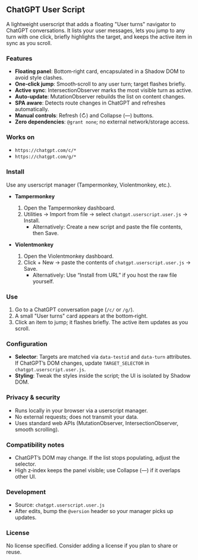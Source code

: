 ## ChatGPT User Script

A lightweight userscript that adds a floating "User turns" navigator to ChatGPT conversations. It lists your user messages, lets you jump to any turn with one click, briefly highlights the target, and keeps the active item in sync as you scroll.

### Features
- **Floating panel**: Bottom‑right card, encapsulated in a Shadow DOM to avoid style clashes.
- **One‑click jump**: Smooth‑scroll to any user turn; target flashes briefly.
- **Active sync**: IntersectionObserver marks the most visible turn as active.
- **Auto‑update**: MutationObserver rebuilds the list on content changes.
- **SPA aware**: Detects route changes in ChatGPT and refreshes automatically.
- **Manual controls**: Refresh (↻) and Collapse (—) buttons.
- **Zero dependencies**: `@grant none`; no external network/storage access.

### Works on
- `https://chatgpt.com/c/*`
- `https://chatgpt.com/g/*`

### Install
Use any userscript manager (Tampermonkey, Violentmonkey, etc.).

- **Tampermonkey**
  1. Open the Tampermonkey dashboard.
  2. Utilities → Import from file → select `chatgpt.userscript.user.js` → Install.
     - Alternatively: Create a new script and paste the file contents, then Save.

- **Violentmonkey**
  1. Open the Violentmonkey dashboard.
  2. Click + New → paste the contents of `chatgpt.userscript.user.js` → Save.
     - Alternatively: Use “Install from URL” if you host the raw file yourself.

### Use
1. Go to a ChatGPT conversation page (`/c/` or `/g/`).
2. A small "User turns" card appears at the bottom‑right.
3. Click an item to jump; it flashes briefly. The active item updates as you scroll.

### Configuration
- **Selector**: Targets are matched via `data-testid` and `data-turn` attributes. If ChatGPT’s DOM changes, update `TARGET_SELECTOR` in `chatgpt.userscript.user.js`.
- **Styling**: Tweak the styles inside the script; the UI is isolated by Shadow DOM.

### Privacy & security
- Runs locally in your browser via a userscript manager.
- No external requests; does not transmit your data.
- Uses standard web APIs (MutationObserver, IntersectionObserver, smooth scrolling).

### Compatibility notes
- ChatGPT’s DOM may change. If the list stops populating, adjust the selector.
- High z‑index keeps the panel visible; use Collapse (—) if it overlaps other UI.

### Development
- Source: `chatgpt.userscript.user.js`
- After edits, bump the `@version` header so your manager picks up updates.

### License
No license specified. Consider adding a license if you plan to share or reuse.
